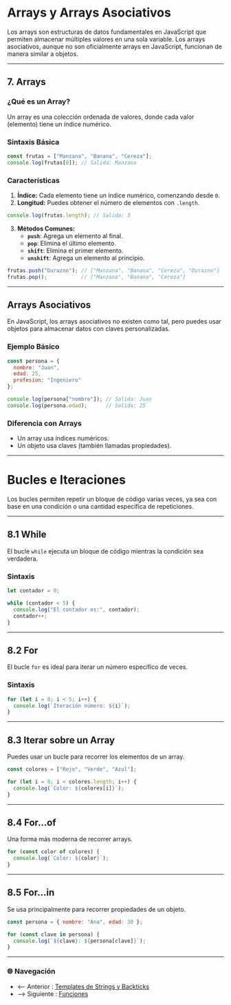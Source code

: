 # **Arrays y Arrays Asociativos**

Los arrays son estructuras de datos fundamentales en JavaScript que permiten almacenar múltiples valores en una sola variable. Los arrays asociativos, aunque no son oficialmente arrays en JavaScript, funcionan de manera similar a objetos.

---

## **7. Arrays**

### **¿Qué es un Array?**

Un array es una colección ordenada de valores, donde cada valor (elemento) tiene un índice numérico.

### **Sintaxis Básica**

```javascript
const frutas = ["Manzana", "Banana", "Cereza"];
console.log(frutas[0]); // Salida: Manzana
```

### **Características**

1. **Índice:** Cada elemento tiene un índice numérico, comenzando desde `0`.
2. **Longitud:** Puedes obtener el número de elementos con `.length`.

```javascript
console.log(frutas.length); // Salida: 3
```

3. **Métodos Comunes:**
   - **`push`**: Agrega un elemento al final.
   - **`pop`**: Elimina el último elemento.
   - **`shift`**: Elimina el primer elemento.
   - **`unshift`**: Agrega un elemento al principio.

```javascript
frutas.push("Durazno"); // ["Manzana", "Banana", "Cereza", "Durazno"]
frutas.pop();           // ["Manzana", "Banana", "Cereza"]
```

---

## **Arrays Asociativos**

En JavaScript, los arrays asociativos no existen como tal, pero puedes usar objetos para almacenar datos con claves personalizadas.

### **Ejemplo Básico**

```javascript
const persona = {
  nombre: "Juan",
  edad: 25,
  profesion: "Ingeniero"
};

console.log(persona["nombre"]); // Salida: Juan
console.log(persona.edad);      // Salida: 25
```

### **Diferencia con Arrays**

- Un array usa índices numéricos.
- Un objeto usa claves (también llamadas propiedades).

---

# **Bucles e Iteraciones**

Los bucles permiten repetir un bloque de código varias veces, ya sea con base en una condición o una cantidad específica de repeticiones.

---

## **8.1 While**

El bucle `while` ejecuta un bloque de código mientras la condición sea verdadera.

### **Sintaxis**

```javascript
let contador = 0;

while (contador < 5) {
  console.log("El contador es:", contador);
  contador++;
}
```

---

## **8.2 For**

El bucle `for` es ideal para iterar un número específico de veces.

### **Sintaxis**

```javascript
for (let i = 0; i < 5; i++) {
  console.log(`Iteración número: ${i}`);
}
```

---

## **8.3 Iterar sobre un Array**

Puedes usar un bucle para recorrer los elementos de un array.

```javascript
const colores = ["Rojo", "Verde", "Azul"];

for (let i = 0; i < colores.length; i++) {
  console.log(`Color: ${colores[i]}`);
}
```

---

## **8.4 For...of**

Una forma más moderna de recorrer arrays.

```javascript
for (const color of colores) {
  console.log(`Color: ${color}`);
}
```

---

## **8.5 For...in**

Se usa principalmente para recorrer propiedades de un objeto.

```javascript
const persona = { nombre: "Ana", edad: 30 };

for (const clave in persona) {
  console.log(`${clave}: ${persona[clave]}`);
}
```

---

### 🌐 Navegación

- <-- Anterior : [Templates de Strings y Backticks](Templates%20de%20Strings%20y%20Backticks.md)  
- --> Siguiente : [Funciones](Funciones.md)  